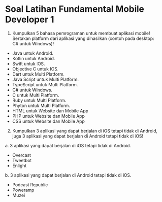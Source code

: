 # Soal Latihan Fundamental Mobile Developer 1

1. Kumpulkan 5 bahasa pemrograman untuk membuat aplikasi mobile! Sertakan platform dari aplikasi yang dihasilkan (contoh pada desktop: C# untuk Windows)!

- Java untuk Android.
- Kotlin untuk Android.
- Swift untuk IOS.
- Objective C untuk IOS.
- Dart untuk Multi Platform.
- Java Script untuk Multi Platform. 
- TypeScript untuk Multi Platform. 
- C# untuk Windows.
- C untuk Multi Platform. 
- Ruby untuk Multi Platform. 
- Phyton untuk Multi Platform.
- HTML untuk Website dan Mobile App
- PHP untuk Website dan Mobile App
- CSS untuk Website dan Mobile App

2. Kumpulkan 3 aplikasi yang dapat berjalan di iOS tetapi tidak di Android, juga 3 aplikasi yang dapat berjalan di Android tetapi tidak di iOS!

a. 3 aplikasi yang dapat berjalan di iOS tetapi tidak di Android.

- Overcast
- Tweetbot
- Enlight

b. 3 aplikasi yang dapat berjalan di Android tetapi tidak di iOS.

- Podcast Republic
- Poweramp
- Muzei 